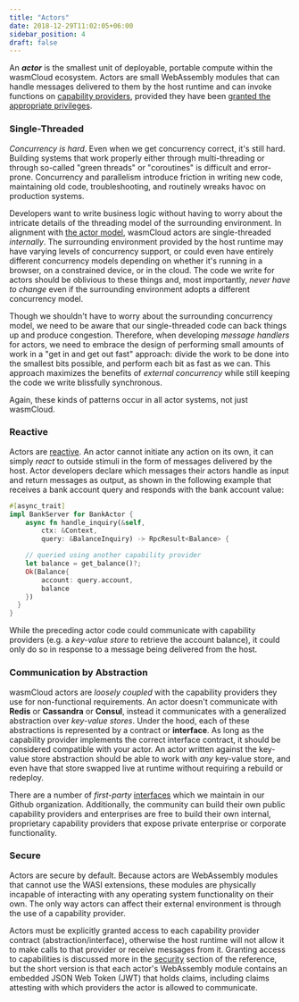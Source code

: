 ```yaml
---
title: "Actors"
date: 2018-12-29T11:02:05+06:00
sidebar_position: 4
draft: false
---
```


An **_actor_** is the smallest unit of deployable, portable compute within the wasmCloud ecosystem. Actors are small WebAssembly modules that can handle messages delivered to them by the host runtime and can invoke functions on [capability providers](./capabilities), provided they have been [granted the appropriate privileges](./security).

### Single-Threaded

_Concurrency is hard_. Even when we get concurrency correct, it's still hard. Building systems that work properly either through multi-threading or through so-called "green threads" or "coroutines" is difficult and error-prone. Concurrency and parallelism introduce friction in writing new code, maintaining old code, troubleshooting, and routinely wreaks havoc on production systems.

Developers want to write business logic without having to worry about the intricate details of the threading model of the surrounding environment. In alignment with [the actor model](https://en.wikipedia.org/wiki/Actor_model), wasmCloud actors are single-threaded _internally_. The surrounding environment provided by the host runtime may have varying levels of concurrency support, or could even have entirely different concurrency models depending on whether it's running in a browser, on a constrained device, or in the cloud. The code we write for actors should be oblivious to these things and, most importantly, _never have to change_ even if the surrounding environment adopts a different concurrency model.

Though we shouldn't have to worry about the surrounding concurrency model, we need to be aware that our single-threaded code can back things up and produce congestion. Therefore, when developing _message handlers_ for actors, we need to embrace the design of performing small amounts of work in a "get in and get out fast" approach: divide the work to be done into the smallest bits possible, and perform each bit as fast as we can. This approach maximizes the benefits of _external concurrency_ while still keeping the code we write blissfully synchronous.

Again, these kinds of patterns occur in all actor systems, not just wasmCloud.

### Reactive

Actors are [reactive](https://en.wikipedia.org/wiki/Reactive_programming). An actor cannot initiate any action on its own, it can simply _react_ to outside stimuli in the form of messages delivered by the host. Actor developers declare which messages their actors handle as input and return messages as output, as shown in the following example that receives a bank account query and responds with the bank account value:

```rust
#[async_trait]
impl BankServer for BankActor {
    async fn handle_inquiry(&self,
        ctx: &Context,
        query: &BalanceInquiry) -> RpcResult<Balance> {

    // queried using another capability provider
    let balance = get_balance()?;
    Ok(Balance{
        account: query.account,
        balance
    })
  }
}
```

While the preceding actor code could communicate with capability providers (e.g. a _key-value store_ to retrieve the account balance), it could only do so in response to a message being delivered from the host.

### Communication by Abstraction

wasmCloud actors are _loosely coupled_ with the capability providers they use for non-functional requirements. An actor doesn't communicate with **Redis** or **Cassandra** or **Consul**, instead it communicates with a generalized abstraction over _key-value stores_. Under the hood, each of these abstractions is represented by a contract or **interface**. As long as the capability provider implements the correct interface contract, it should be considered compatible with your actor. An actor written against the key-value store abstraction should be able to work with _any_ key-value store, and even have that store swapped live at runtime without requiring a rebuild or redeploy.

There are a number of _first-party_ [interfaces](https://github.com/wasmcloud/interfaces) which we maintain in our Github organization. Additionally, the community can build their own public capability providers and enterprises are free to build their own internal, proprietary capability providers that expose private enterprise or corporate functionality.

### Secure

Actors are secure by default. Because actors are WebAssembly modules that cannot use the WASI extensions, these modules are physically incapable of interacting with any operating system functionality on their own. The only way actors can affect their external environment is through the use of a capability provider.

Actors must be explicitly granted access to each capability provider contract (abstraction/interface), otherwise the host runtime will not allow it to make calls to that provider or receive messages from it. Granting access to capabilities is discussed more in the [security](./security) section of the reference, but the short version is that each actor's WebAssembly module contains an embedded JSON Web Token (JWT) that holds claims, including claims attesting with which providers the actor is allowed to communicate.
